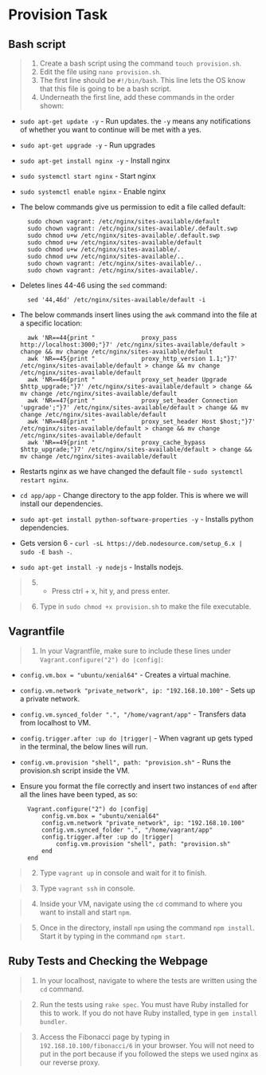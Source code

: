 # Provision Task

## Bash script

> 1. Create a bash script using the command `touch provision.sh`.
> 2. Edit the file using `nano provision.sh`.
> 3. The first line should be `#!/bin/bash`. This line lets the OS know
that this file is going to be a bash script.
> 4. Underneath the first line, add these commands in the order shown:

* `sudo apt-get update -y` - Run updates. the `-y` means any notifications
of whether you want to continue will be met with a yes.

* `sudo apt-get upgrade -y` - Run upgrades

* `sudo apt-get install nginx -y` - Install nginx

* `sudo systemctl start nginx` - Start nginx

* `sudo systemctl enable nginx` - Enable nginx

* The below commands give us permission to edit a file called default:

        sudo chown vagrant: /etc/nginx/sites-available/default
        sudo chown vagrant: /etc/nginx/sites-available/.default.swp
        sudo chmod u+w /etc/nginx/sites-available/.default.swp
        sudo chmod u+w /etc/nginx/sites-available/default
        sudo chmod u+w /etc/nginx/sites-available/.
        sudo chmod u+w /etc/nginx/sites-available/..
        sudo chown vagrant: /etc/nginx/sites-available/..
        sudo chown vagrant: /etc/nginx/sites-available/.

* Deletes lines 44-46 using the `sed` command: 

        sed '44,46d' /etc/nginx/sites-available/default -i

* The below commands insert lines using the `awk` command into the file at a specific location:

        awk 'NR==44{print "             proxy_pass http://localhost:3000;"}7' /etc/nginx/sites-available/default > change && mv change /etc/nginx/sites-available/default
        awk 'NR==45{print "             proxy_http_version 1.1;"}7' /etc/nginx/sites-available/default > change && mv change /etc/nginx/sites-available/default        
        awk 'NR==46{print "             proxy_set_header Upgrade $http_upgrade;"}7' /etc/nginx/sites-available/default > change && mv change /etc/nginx/sites-available/default
        awk 'NR==47{print "             proxy_set_header Connection 'upgrade';"}7' /etc/nginx/sites-available/default > change && mv change /etc/nginx/sites-available/default
        awk 'NR==48{print "             proxy_set_header Host $host;"}7' /etc/nginx/sites-available/default > change && mv change /etc/nginx/sites-available/default   
        awk 'NR==49{print "             proxy_cache_bypass $http_upgrade;"}7' /etc/nginx/sites-available/default > change && mv change /etc/nginx/sites-available/default

* Restarts nginx as we have changed the default file - `sudo systemctl restart nginx`.

* `cd app/app` - Change directory to the app folder. This is where we will install our dependencies.

* `sudo apt-get install python-software-properties -y` - Installs python dependencies.

* Gets version 6 - `curl -sL https://deb.nodesource.com/setup_6.x | sudo -E bash -`.

* `sudo apt-get install -y nodejs` - Installs nodejs.

> 5. - Press ctrl + x, hit y, and press enter.

> 6. Type in `sudo chmod +x provision.sh` to make the file executable.

## Vagrantfile

> 1. In your Vagrantfile, make sure to include these lines under `Vagrant.configure("2") do |config|`:

* `config.vm.box = "ubuntu/xenial64"` - Creates a virtual machine.

* `config.vm.network "private_network", ip: "192.168.10.100"` - Sets up a private network.

* `config.vm.synced_folder ".", "/home/vagrant/app"` - Transfers data from localhost to VM.

* `config.trigger.after :up do |trigger|` - When vagrant up gets typed in the terminal, the
below lines will run.

* `config.vm.provision "shell", path: "provision.sh"` - Runs the provision.sh script inside the VM.

* Ensure you format the file correctly and insert two instances of `end` after all the lines have been typed, as so:

        Vagrant.configure("2") do |config|
            config.vm.box = "ubuntu/xenial64"
            config.vm.network "private_network", ip: "192.168.10.100"
            config.vm.synced_folder ".", "/home/vagrant/app"
            config.trigger.after :up do |trigger|
                config.vm.provision "shell", path: "provision.sh"
            end
        end

> 2. Type `vagrant up` in console and wait for it to finish.

> 3. Type `vagrant ssh` in console.

> 4. Inside your VM, navigate using the `cd` command to where you want to install and start `npm`.

> 5. Once in the directory, install `npm` using the command `npm install`. Start it by typing in the command `npm start`.

## Ruby Tests and Checking the Webpage

> 1. In your localhost, navigate to where the tests are written using the `cd` command.

> 2. Run the tests using `rake spec`. You must have Ruby installed for this to work. If you do not have Ruby installed, type in `gem install bundler`.

> 3. Access the Fibonacci page by typing in `192.168.10.100/fibonacci/6` in your browser. You will not need to put in the port because if you followed the steps we used nginx as our reverse proxy.